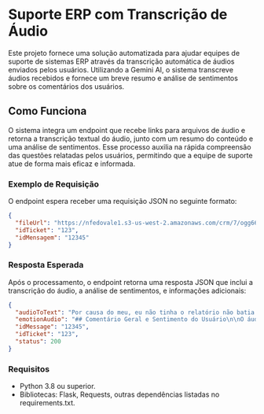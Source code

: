 # Suporte ERP com Transcrição de Áudio

Este projeto fornece uma solução automatizada para ajudar equipes de suporte de sistemas ERP através da transcrição automática de áudios enviados pelos usuários. Utilizando a Gemini AI, o sistema transcreve áudios recebidos e fornece um breve resumo e análise de sentimentos sobre os comentários dos usuários.

## Como Funciona

O sistema integra um endpoint que recebe links para arquivos de áudio e retorna a transcrição textual do áudio, junto com um resumo do conteúdo e uma análise de sentimentos. Esse processo auxilia na rápida compreensão das questões relatadas pelos usuários, permitindo que a equipe de suporte atue de forma mais eficaz e informada.

### Exemplo de Requisição

O endpoint espera receber uma requisição JSON no seguinte formato:

```json
{
  "fileUrl": "https://nfedovale1.s3-us-west-2.amazonaws.com/crm/7/ogg663ccf6bb5a8c.ogg",
  "idTicket": "123",
  "idMensagem": "12345"
}
```
### Resposta Esperada

Após o processamento, o endpoint retorna uma resposta JSON que inclui a transcrição do áudio, a análise de sentimentos, e informações adicionais:

```json
{
  "audioToText": "Por causa do meu, eu não tinha o relatório não batia com o físico, sempre eu tinha que ir lá e resolver esse negócio lá no inventário, entendeu? Então era por isso que estava acontecendo. Agora o que que eu vou fazer? Eu vou tirar um relatório inteirinho, vou conferir tudo de novo, vou arrumar tudo de novo, meu estoque, aí daqui para frente não vai ter mais como eu, é, não vou conseguir fazer mais inventário, quer dizer, o inventário não vai existir mais, entendeu? Aí acho que vai, agora vai dar certo, mas qualquer coisa eu volto a te ligar, bom? Muito obrigada, viu?",
  "emotionAudio": "## Comentário Geral e Sentimento do Usuário\n\nO áudio descreve a frustração de uma usuária com o sistema ERP, especificamente com divergências entre o relatório de estoque e o estoque físico. Ela relata ter que constantemente corrigir as informações no sistema, o que sugere um problema recorrente e trabalhoso.\n\nPara solucionar o problema, ela decidiu realizar uma revisão completa do estoque, conferindo e atualizando as informações no sistema. A expectativa é que, após essa revisão, o problema seja resolvido e ela não precise mais realizar ajustes manuais no inventário.\n\n## Sentimento\n\nO sentimento predominante no áudio é de **frustração** e **exaustão**. A usuária demonstra estar cansada de ter que lidar com esse problema recorrente no sistema. Apesar disso, também há um tom de **esperança** e **otimismo** em relação à solução que ela encontrou, acreditando que a revisão completa do estoque resolverá o problema definitivamente.",
  "idMessage": "12345",
  "idTicket": "123",
  "status": 200
}
```

### Requisitos
+ Python 3.8 ou superior.
+ Bibliotecas: Flask, Requests, outras dependências listadas no requirements.txt.
